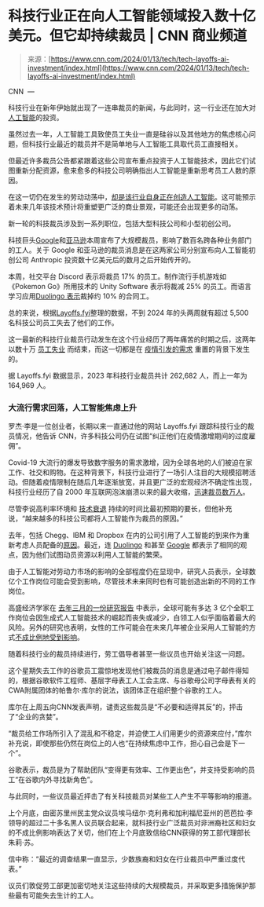 <!--yml

分类：未分类

日期：2024-05-27 14:48:40

-->

# 科技行业正在向人工智能领域投入数十亿美元。但它却持续裁员 | CNN 商业频道

> 来源：[https://www.cnn.com/2024/01/13/tech/tech-layoffs-ai-investment/index.html](https://www.cnn.com/2024/01/13/tech/tech-layoffs-ai-investment/index.html)

CNN  —

科技行业在新年伊始就出现了一连串裁员的新闻，与此同时，这一行业还在加大对[人工智能](https://www.cnn.com/2024/01/07/tech/what-to-expect-at-ces-2024-ai-ai-and-more-ai/index.html)的投资。

虽然过去一年，人工智能工具致使员工失业一直是硅谷以及其他地方的焦虑核心问题，但科技行业最近的裁员并不是简单地与人工智能工具取代员工直接相关。

但最近许多裁员公告都紧跟着这些公司宣布重点投资于人工智能技术，因此它们试图重新分配资源，愈来愈多的科技公司明确指出人工智能是重新思考员工人数的原因。

在这一切仍在发生的劳动动荡中，[却是该行业自身正在创造人工智能](https://www.cnn.com/2023/07/04/tech/ai-tech-layoffs/index.html)。这可能预示着未来几年该技术预计将重塑更广泛的商业景观，可能还会出现更多的动荡。

新一轮的科技裁员涉及到一系列职位，包括大型科技公司和小型初创公司。

科技巨头[Google](https://www.cnn.com/2024/01/11/tech/google-layoffs-assistant-nest-pixel-fitbit/index.html)和[亚马逊](https://www.cnn.com/2024/01/10/tech/twitch-cutting-500-jobs/index.html)本周宣布了大规模裁员，影响了数百名跨各种业务部门的工人。关于 Google 和亚马逊的裁员消息是在这两家公司分别宣布向人工智能初创公司 Anthropic 投资数十亿美元后的数月之后开始传开的。

本周，社交平台 Discord 表示将裁员 17% 的员工。制作流行手机游戏如《Pokemon Go》所用技术的 Unity Software 表示将裁减 25% 的员工。而语言学习应用[Duolingo 表示](https://www.cnn.com/2024/01/09/tech/duolingo-layoffs-due-to-ai/index.html)裁掉约 10% 的合同工。

总的来说，根据[Layoffs.fyi](https://layoffs.fyi/)整理的数据，不到 2024 年的头两周就有超过 5,500 名科技公司员工失去了他们的工作。

这一最新的科技行业裁员行动发生在这个行业经历了两年痛苦的时期之后，这两年以数十万 [员工失业](https://www.cnn.com/2023/03/20/tech/google-layoffs-employee-culture/index.html) 而结束，而这一切都是在 [疫情引发的需求](https://www.cnn.com/2022/11/10/tech/tech-layoffs-analysis/index.html) 重置的背景下发生的。

据 Layoffs.fyi 数据显示，2023 年科技行业裁员共计 262,682 人，而上一年为 164,969 人。

### 大流行需求回落，人工智能焦虑上升

罗杰·李是一位创业者，长期以来一直通过他的网站 Layoffs.fyi 跟踪科技行业的裁员情况，他告诉 CNN，许多科技公司仍在试图“纠正他们在疫情激增期间的过度雇佣”。

Covid-19 大流行的爆发导致数字服务的需求激增，因为全球各地的人们被迫在家工作、社交和购物。在这种背景下，科技行业进行了一场引人注目的大规模招聘活动。但随着疫情限制在随后几年逐渐放宽，并且更广泛的宏观经济不确定性出现，科技行业经历了自 2000 年互联网泡沫崩溃以来的最大收缩，[迅速裁员数万人](https://www.cnn.com/2023/01/22/tech/big-tech-pandemic-hiring-layoffs/index.html)。

尽管李说高利率环境和 [技术衰退](https://www.cnn.com/2023/12/07/investing/2023-was-an-extinction-level-year-for-tech-startups-where-did-all-the-money-go/index.html) 持续的时间比最初预期的要长，但他补充说，“越来越多的科技公司都将人工智能作为裁员的原因。”

去年，包括 Chegg、IBM 和 Dropbox 在内的公司引用了人工智能的到来作为重新考虑人员配备的[原因](https://www.cnn.com/2023/07/04/tech/ai-tech-layoffs/index.html)。最近，连 [Duolingo](https://www.cnn.com/2024/01/09/tech/duolingo-layoffs-due-to-ai/index.html) 和甚至 [Google](https://www.cnn.com/2024/01/11/tech/google-layoffs-assistant-nest-pixel-fitbit/index.html) 都表示了相同的观点，因为他们试图动员资源以利用人工智能的繁荣。

由于人工智能对劳动力市场的影响的全部程度仍在显现中，研究人员表示，全球数亿个工作岗位可能会受到影响，尽管技术未来同时也有可能创造出新的不同的工作岗位。

高盛经济学家在 [去年三月的一份研究报告](https://www.cnn.com/2023/03/29/tech/chatgpt-ai-automation-jobs-impact-intl-hnk/index.html) 中表示，全球可能有多达 3 亿个全职工作岗位会因生成式人工智能技术的崛起而丧失或减少，白领工人似乎面临着最大的风险。另外的研究也表明，女性的工作可能会在未来几年被企业采用人工智能的方式[不成比例地受到影响](https://www.cnn.com/2023/06/21/economy/women-employment-ai-disruption/index.html)。

随着科技行业的裁员持续进行，劳工倡导者甚至一些议员也开始关注这一问题。

这个星期失去工作的谷歌员工震惊地发现他们被裁员的消息是通过电子邮件得知的，根据谷歌软件工程师、基层字母表工人工会主席、与谷歌母公司字母表有关的CWA附属团体的帕鲁尔·库尔的说法，该团体正在组织整个谷歌的工人。

库尔在上周五向CNN发表声明，谴责这些裁员是“不必要和适得其反”的，抨击了“企业的贪婪”。

“裁员给工作场所引入了混乱和不稳定，并迫使工人们用更少的资源来应付，”库尔补充说，即使那些仍然在岗位上的人也“在持续焦虑中工作，担心自己会是下一个”。

谷歌表示，裁员是为了帮助团队“变得更有效率、工作更出色”，并支持受影响的员工“在谷歌内外寻找新角色”。

与此同时，一些议员最近抨击了有关科技裁员对某些工人产生不平等影响的报道。

上个月底，由密苏里州民主党众议员埃马纽尔·克利弗和加利福尼亚州的芭芭拉·李领导的超过二十多名黑人议员联合起来，就科技行业广泛裁员对非洲裔社区和妇女的不成比例影响表达了关切，他们在上个月底致信给CNN获得的劳工部代理部长朱莉·苏。

信中称：“最近的调查结果一直显示，少数族裔和妇女在行业裁员中严重过度代表。”

议员们敦促劳工部更加密切地关注这些持续的大规模裁员，并采取更多措施保护那些最有可能失去生计的工人。
